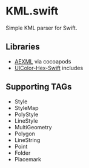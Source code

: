 # KML.swift

Simple KML parser for Swift.  

## Libraries

- [AEXML](https://github.com/tadija/AEXML) via cocoapods
- [UIColor-Hex-Swift](https://github.com/yeahdongcn/UIColor-Hex-Swift) includes

## Supporting TAGs

- Style
- StyleMap
- PolyStyle
- LineStyle
- MultiGeometry
- Polygon
- LineString
- Point
- Folder
- Placemark